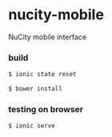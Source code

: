 # nucity-mobile
NuCity mobile interface

### build
```bash
$ ionic state reset
```
```bash
$ bower install
```

### testing on browser
```bash
$ ionic serve
```
